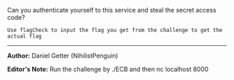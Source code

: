 Can you authenticate yourself to this service and steal the secret access code?

`Use flagCheck to input the flag you get from the challenge to get the actual flag`

---
**Author:** Daniel Getter (NihilistPenguin)

**Editor's Note:** Run the challenge by ./ECB and then nc localhost 8000
